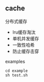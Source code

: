 ## cache

分布式缓存  

- lru缓存淘汰  
- 单机并发缓存  
- 一致性哈希
- 防止缓存击穿

examples
```shell
cd example
sh test.sh
```